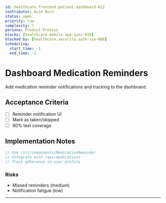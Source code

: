 ```yaml
id: healthcare.frontend.patient-dashboard-012
contributor: Acid Burn
status: open
priority: low
complexity: l
persona: Product-Proteus
blocks: [healthcare.mobile.app-sync-018]
blocked_by: [healthcare.security.auth-sso-008]
scheduling:
  start_time: -1
  end_time: -1
```

# Dashboard Medication Reminders

Add medication reminder notifications and tracking to the dashboard.


## Acceptance Criteria
- [ ] Reminder notification UI
- [ ] Mark as taken/skipped
- [ ] 90% test coverage

## Implementation Notes

```typescript
// Use /src/components/MedicationReminder
// Integrate with /api/medications
// Track adherence in user profile
```

### Risks

- Missed reminders (medium)
- Notification fatigue (low)

---

[Product-Proteus]: ./personas/product-proteus.md
[healthcare.security.auth-sso-008]: ./tickets/healthcare.security.auth-sso-008.md
[healthcare.mobile.app-sync-018]: ./tickets/healthcare.mobile.app-sync-018.md
